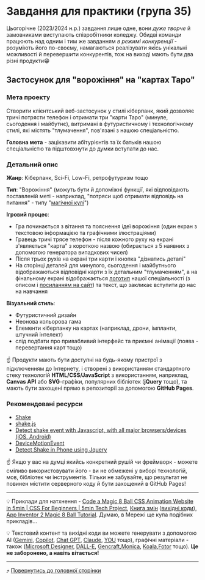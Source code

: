 # Завдання для практики (група 35)

Цьогорічне (2023/2024 н.р.) завдання лише одне, вони *дуже творче* й замовниками виступають співробітники коледжу. Обидві команди працюють над одним і тим же завданням *в режимі конкуренції* - розуміють його по-своєму, намагаються реалізувати якісь унікальні можливості й перевершити конкурентів, тож на виході мають бути два різні продукти😁 

## Застосунок для "ворожіння" на "картах Таро"

### Мета проекту

Створити клієнтський веб-застосунок у стилі кіберпанк, який дозволяє тричі потрясти телефон і отримати три "карти Таро" (минуле, сьогодення і майбутнє), витримані в футуристичному і технологічному стилі, які містять "тлумачення", пов'язані з нашою спеціальністю. 

**Головна мета** - зацікавити абітурієнтів та їх батьків нашою спеціальністю та підштовхнути до думки вступати до нас.

### Детальний опис

**Жанр**: Кіберпанк, Sci-Fi, Low-Fi, ретрофутуризм тощо

**Тип**: "Ворожіння" (можуть бути й допоміжні функції, які відповідають поставленій меті - наприклад, "потряси щоб отримати відповідь на питання" - типу "[магічної кулі](https://8-gund.com/uk/)")

**Ігровий процес**:
* Гра починається з вітання та пояснення ідеї ворожіння (один екран з текстовою інформацією та графічними ілюстраціями)
* Гравець тричі трясе телефон - після кожного руху на екрані з'являється "карта" з короткою назвою (обирається з 5 наявних з допомогою генератора випадкових чисел)
* Після трьох рухів на екрані три карти і кнопка "дізнатись деталі" 
* На сторінці деталей для минулого, сьогодення і майбутнього відображаються відповідні карти з їх детальним "тлумаченням", а на фінальному екрані відображається  [логотип](images/SE-logo-transparent.png) нашої спеціальності (з описом і [посиланням на сайт](https://sites.google.com/polytechnic.co.cc/main/%D0%B3%D0%BE%D0%BB%D0%BE%D0%B2%D0%BD%D0%B0/%D1%81%D0%BF%D0%B5%D1%86%D1%96%D0%B0%D0%BB%D1%96%D0%B7%D0%B0%D1%86%D1%96%D1%97?authuser=0#h.ho48gail8chq)) та текст, що закликає вступити до нас на навчання

**Візуальний стиль**:

* Футуристичний дизайн
* Неонова кольорова гама
* Елементи кіберпанку на картах (наприклад, дрони, імпланти, штучний інтелект)
* слід подбати про привабливий інтерфейс та приємні анімації (поява - перевертання карт тощо)

☝️ Продукти мають бути доступні на будь-якому пристрої з підключенням до Інтернету, і створені з використанням стандартного стеку технологій **HTML/CSS/JavaScript** з використанням, наприклад, **Canvas API** або **SVG**-графіки, популярних бібліотек (**jQuery** тощо), та мають бути захощені прямо в репозиторії за допомогою **GitHub Pages**.

### Рекомендовані ресурси
* [Shake](https://codepen.io/ccrepeau/pen/RaVLjx)
* [shake.js](https://www.javascripting.com/view/shake-js)
* [Detect shake event with Javascript, with all major browsers/devices (iOS, Android)](https://stackoverflow.com/questions/70544832/detect-shake-event-with-javascript-with-all-major-browsers-devices-ios-androi)
* [DeviceMotionEvent](https://developer.mozilla.org/en-US/docs/Web/API/DeviceMotionEvent)
* [Detect Shake in Phone using Jquery](https://www.9lessons.info/2014/12/detect-shake-in-phone-using-jquery.html)

☝️ Якщо у вас на думці якийсь конкретний рушій чи фреймворк - можете сміливо використовувати його - ви не обмежені у виборі технологій, мов, бібліотек чи інструментів. Тільки не забувайте, що результат не повинен містити серверного коду й бути захощений в GitHub Pages!

---

💡 Приклади для натхнення - [Code a Magic 8 Ball CSS Animation Website in 5min | CSS For Beginners | 5min Tech Project](https://www.youtube.com/watch?v=wlcoJVn8y3I), [Книга змін](https://github.com/liketaurus/Changes) ([вихідні коди](https://github.com/liketaurus/Changes)), [App Inventor 2 Magic 8 Ball Tutorial](https://www.youtube.com/watch?v=HCdvJ7rpJuY). Думаю, в Мережі ще купа подібних прикладів...

💡 Текстовий контент та вихідні коди ви можете генерувати з допомогою AI ([Gemini](https://gemini.google.com/), [Copilot](https://copilot.microsoft.com/), [Chat GPT](https://chat.openai.com/), [Claude](https://claude.ai/), [YOU](https://you.com/) тощо), графічні матеріали - також ([Microsoft Designer](https://designer.microsoft.com/), [DALL-E](https://labs.openai.com/), [Gencraft](https://labs.openai.com/),[Monica](https://monica.im/image-tools/ai-image-generator-from-text), [Koala](https://koala.sh/tools/free-ai-stock-image-generator),[Fotor](https://www.fotor.com/ai-image-generator/) тощо). **Це не заборонено, а навіть вітається!**

---

⤴️ [Повернутись до головної сторінки](index.md)
